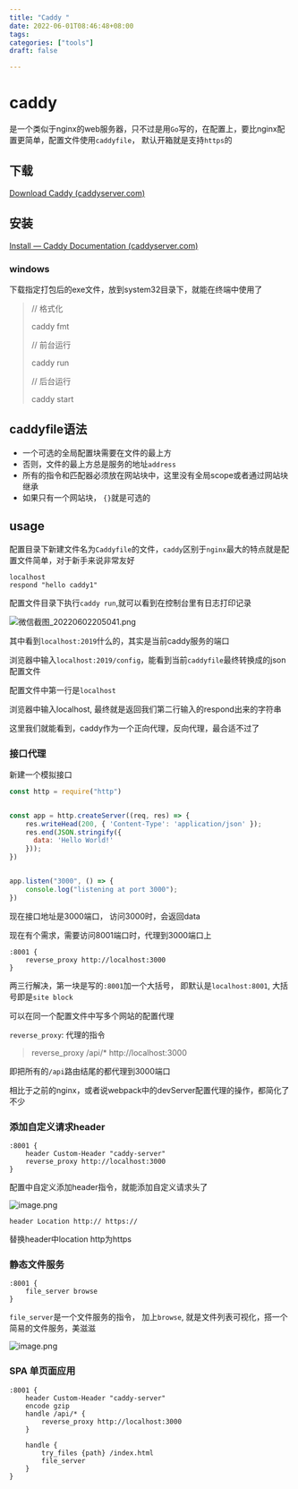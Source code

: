 ```yaml
---
title: "Caddy "
date: 2022-06-01T08:46:48+08:00
tags:
categories: ["tools"]
draft: false

---
```






# caddy

是一个类似于nginx的web服务器，只不过是用`Go`写的，在配置上，要比nginx配置更简单，配置文件使用`caddyfile`， 默认开箱就是支持`https`的



## 下载



[Download Caddy (caddyserver.com)](https://caddyserver.com/download)



## 安装

[Install — Caddy Documentation (caddyserver.com)](https://caddyserver.com/docs/install)



### windows

下载指定打包后的exe文件，放到system32目录下，就能在终端中使用了



> // 格式化
>
> caddy fmt
>
>  // 前台运行
>
> caddy run
>
>  // 后台运行
>
> caddy start



## caddyfile语法



- 一个可选的全局配置块需要在文件的最上方
- 否则，文件的最上方总是服务的地址`address`
- 所有的指令和匹配器必须放在网站块中，这里没有全局scope或者通过网站块继承
- 如果只有一个网站块， `{}`就是可选的





## usage



配置目录下新建文件名为`Caddyfile`的文件，`caddy`区别于`nginx`最大的特点就是配置文件简单，对于新手来说非常友好



```caddyfile
localhost
respond "hello caddy1"
```



配置文件目录下执行`caddy run`,就可以看到在控制台里有日志打印记录



![微信截图_20220602205041.png](https://p6-juejin.byteimg.com/tos-cn-i-k3u1fbpfcp/c0382ce2ef1848ce80579a56af7127d6~tplv-k3u1fbpfcp-watermark.image?)



其中看到`localhost:2019`什么的，其实是当前caddy服务的端口

浏览器中输入`localhost:2019/config`，能看到当前`caddyfile`最终转换成的json配置文件





配置文件中第一行是`localhost`

浏览器中输入localhost, 最终就是返回我们第二行输入的respond出来的字符串



这里我们就能看到，caddy作为一个正向代理，反向代理，最合适不过了



### 接口代理



新建一个模拟接口

```javascript
const http = require("http")


const app = http.createServer((req, res) => {
    res.writeHead(200, { 'Content-Type': 'application/json' });
    res.end(JSON.stringify({
      data: 'Hello World!'
    }));
})


app.listen("3000", () => {
    console.log("listening at port 3000");
})
```



现在接口地址是3000端口， 访问3000时，会返回data



现在有个需求，需要访问8001端口时，代理到3000端口上



```caddyfile
:8001 {
    reverse_proxy http://localhost:3000
}
```



两三行解决，第一块是写的`:8001`加一个大括号， 即默认是`localhost:8001`, 大括号即是`site block`

可以在同一个配置文件中写多个网站的配置代理

`reverse_proxy`: 代理的指令



> reverse_proxy /api/* http://localhost:3000



即把所有的`/api`路由结尾的都代理到3000端口

相比于之前的nginx，或者说webpack中的devServer配置代理的操作，都简化了不少



### 添加自定义请求header



```
:8001 {
    header Custom-Header "caddy-server"
    reverse_proxy http://localhost:3000
}
```



配置中自定义添加header指令，就能添加自定义请求头了



![image.png](https://p6-juejin.byteimg.com/tos-cn-i-k3u1fbpfcp/ff5e610b70f047d1a1259640ee86ea61~tplv-k3u1fbpfcp-watermark.image?)





`header Location http:// https://`



替换header中location  http为https





### 静态文件服务



```
:8001 {
    file_server browse
}
```



`file_server`是一个文件服务的指令， 加上`browse`, 就是文件列表可视化，搭一个简易的文件服务，美滋滋



![image.png](https://p6-juejin.byteimg.com/tos-cn-i-k3u1fbpfcp/ea103b220f1044dabd12701a1d3766ea~tplv-k3u1fbpfcp-watermark.image?)



### SPA 单页面应用



```
:8001 {
    header Custom-Header "caddy-server"
    encode gzip
    handle /api/* {
        reverse_proxy http://localhost:3000
    }

    handle {
		try_files {path} /index.html
		file_server
	}
}
```

